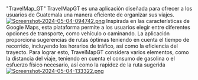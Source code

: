 
"TravelMap_GT"
TravelMapGT es una aplicación diseñada para ofrecer a los usuarios de Guatemala una manera eficiente de
organizar sus viajes.
[![Screenshot-2024-05-04-094742.png](https://i.postimg.cc/4ybWJJKF/Screenshot-2024-05-04-094742.png)](https://postimg.cc/m1kYjWyQ)
Inspirada en las características de Google Maps, esta plataforma
permite a los usuarios elegir entre diferentes opciones de transporte, como vehículo o caminando.
La aplicación proporciona sugerencias de rutas óptimas teniendo en cuenta el tiempo de recorrido, incluyendo los
horarios de tráfico, así como la eficiencia del trayecto. Para lograr esto, TravelMapGT considera varios elementos,
como la distancia del viaje, teniendo en cuenta el consumo de gasolina o el esfuerzo físico necesario, así como la
rapidez de la ruta sugerida
[![Screenshot-2024-05-04-133322.png](https://i.postimg.cc/wTgWwsZK/Screenshot-2024-05-04-133322.png)](https://postimg.cc/c6kMH6dT)


